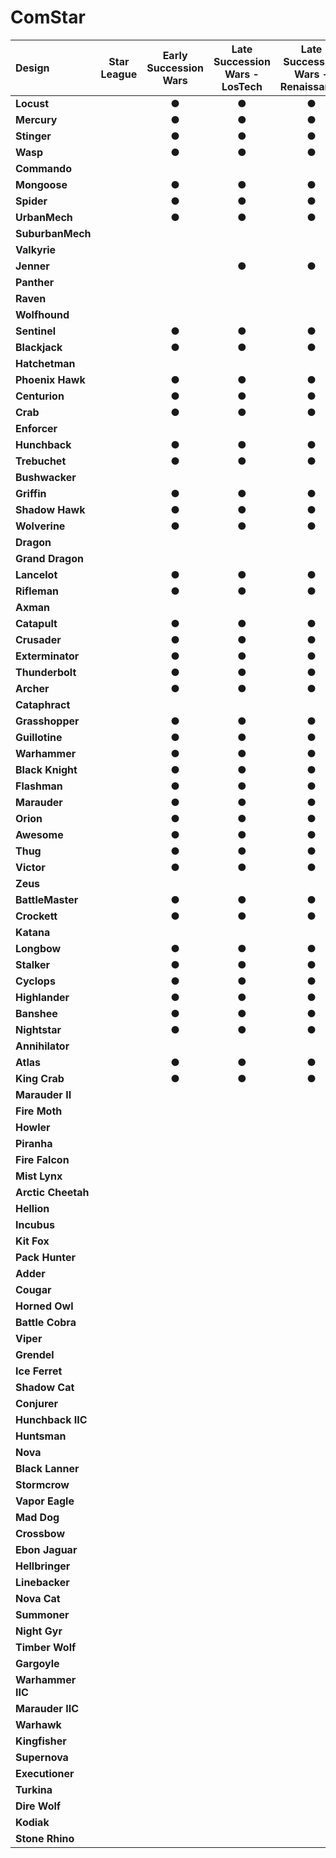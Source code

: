 # ComStar

| Design | Star League | Early Succession Wars | Late Succession Wars - LosTech | Late Succession Wars - Renaissance | Clan Invasion | Civil War | Jihad | Early Republic | Late Republic | Dark Ages |
| :--- | :---: | :---: | :---: | :---: | :---: | :---: | :---: | :---: | :---: | :---: |
| **Locust** |     |  ●  |  ●  |  ●  |  ●  |  ●  |  ●  |     |  ●  |  ●  |
| **Mercury** |     |  ●  |  ●  |  ●  |  ●  |  ●  |  ●  |     |  ●  |  ●  |
| **Stinger** |     |  ●  |  ●  |  ●  |  ●  |  ●  |  ●  |     |     |     |
| **Wasp** |     |  ●  |  ●  |  ●  |  ●  |  ●  |  ●  |     |     |     |
| **Commando** |     |     |     |     |     |     |     |     |     |     |
| **Mongoose** |     |  ●  |  ●  |  ●  |  ●  |     |  ●  |     |     |     |
| **Spider** |     |  ●  |  ●  |  ●  |  ●  |  ●  |  ●  |     |     |     |
| **UrbanMech** |     |  ●  |  ●  |  ●  |  ●  |  ●  |  ●  |     |     |     |
| **SuburbanMech** |     |     |     |     |     |     |     |     |     |     |
| **Valkyrie** |     |     |     |     |     |     |     |     |     |     |
| **Jenner** |     |     |  ●  |  ●  |  ●  |  ●  |  ●  |     |     |     |
| **Panther** |     |     |     |     |  ●  |     |     |     |     |     |
| **Raven** |     |     |     |     |     |     |     |     |     |     |
| **Wolfhound** |     |     |     |     |     |     |     |     |     |     |
| **Sentinel** |     |  ●  |  ●  |  ●  |  ●  |  ●  |  ●  |     |     |     |
| **Blackjack** |     |  ●  |  ●  |  ●  |  ●  |  ●  |  ●  |     |     |     |
| **Hatchetman** |     |     |     |     |     |     |     |     |     |     |
| **Phoenix Hawk** |     |  ●  |  ●  |  ●  |  ●  |  ●  |  ●  |     |     |     |
| **Centurion** |     |  ●  |  ●  |  ●  |  ●  |     |  ●  |     |     |     |
| **Crab** |     |  ●  |  ●  |  ●  |  ●  |  ●  |  ●  |     |     |     |
| **Enforcer** |     |     |     |     |     |     |     |     |     |     |
| **Hunchback** |     |  ●  |  ●  |  ●  |  ●  |  ●  |  ●  |     |     |     |
| **Trebuchet** |     |  ●  |  ●  |  ●  |  ●  |  ●  |  ●  |     |     |     |
| **Bushwacker** |     |     |     |     |     |     |     |     |     |     |
| **Griffin** |     |  ●  |  ●  |  ●  |  ●  |  ●  |  ●  |     |  ●  |  ●  |
| **Shadow Hawk** |     |  ●  |  ●  |  ●  |  ●  |  ●  |  ●  |     |  ●  |  ●  |
| **Wolverine** |     |  ●  |  ●  |  ●  |  ●  |  ●  |  ●  |     |     |     |
| **Dragon** |     |     |     |     |     |     |     |     |     |     |
| **Grand Dragon** |     |     |     |     |     |     |     |     |     |     |
| **Lancelot** |     |  ●  |  ●  |  ●  |  ●  |  ●  |  ●  |     |  ●  |  ●  |
| **Rifleman** |     |  ●  |  ●  |  ●  |  ●  |  ●  |  ●  |     |     |     |
| **Axman** |     |     |     |     |     |     |     |     |     |     |
| **Catapult** |     |  ●  |  ●  |  ●  |  ●  |  ●  |  ●  |     |     |     |
| **Crusader** |     |  ●  |  ●  |  ●  |  ●  |  ●  |  ●  |     |     |     |
| **Exterminator** |     |  ●  |  ●  |  ●  |  ●  |  ●  |  ●  |     |     |     |
| **Thunderbolt** |     |  ●  |  ●  |  ●  |  ●  |  ●  |  ●  |     |     |     |
| **Archer** |     |  ●  |  ●  |  ●  |  ●  |  ●  |  ●  |     |     |     |
| **Cataphract** |     |     |     |     |     |     |     |     |     |     |
| **Grasshopper** |     |  ●  |  ●  |  ●  |  ●  |  ●  |  ●  |     |     |     |
| **Guillotine** |     |  ●  |  ●  |  ●  |  ●  |  ●  |  ●  |     |  ●  |  ●  |
| **Warhammer** |     |  ●  |  ●  |  ●  |  ●  |  ●  |  ●  |     |     |     |
| **Black Knight** |     |  ●  |  ●  |  ●  |  ●  |  ●  |  ●  |     |     |     |
| **Flashman** |     |  ●  |  ●  |  ●  |  ●  |  ●  |  ●  |     |  ●  |  ●  |
| **Marauder** |     |  ●  |  ●  |  ●  |  ●  |  ●  |  ●  |     |  ●  |  ●  |
| **Orion** |     |  ●  |  ●  |  ●  |  ●  |  ●  |  ●  |     |     |     |
| **Awesome** |     |  ●  |  ●  |  ●  |  ●  |  ●  |  ●  |     |     |     |
| **Thug** |     |  ●  |  ●  |  ●  |  ●  |  ●  |  ●  |     |  ●  |  ●  |
| **Victor** |     |  ●  |  ●  |  ●  |  ●  |  ●  |  ●  |     |     |     |
| **Zeus** |     |     |     |     |  ●  |  ●  |  ●  |     |     |     |
| **BattleMaster** |     |  ●  |  ●  |  ●  |  ●  |  ●  |  ●  |     |     |     |
| **Crockett** |     |  ●  |  ●  |  ●  |  ●  |  ●  |  ●  |     |     |     |
| **Katana** |     |     |     |     |     |     |     |     |     |     |
| **Longbow** |     |  ●  |  ●  |  ●  |  ●  |  ●  |  ●  |     |     |     |
| **Stalker** |     |  ●  |  ●  |  ●  |  ●  |  ●  |  ●  |     |  ●  |  ●  |
| **Cyclops** |     |  ●  |  ●  |  ●  |  ●  |  ●  |  ●  |     |     |     |
| **Highlander** |     |  ●  |  ●  |  ●  |  ●  |  ●  |  ●  |     |  ●  |  ●  |
| **Banshee** |     |  ●  |  ●  |  ●  |  ●  |  ●  |  ●  |     |     |     |
| **Nightstar** |     |  ●  |  ●  |  ●  |  ●  |  ●  |  ●  |     |     |     |
| **Annihilator** |     |     |     |     |     |     |     |     |     |     |
| **Atlas** |     |  ●  |  ●  |  ●  |  ●  |  ●  |  ●  |     |  ●  |  ●  |
| **King Crab** |     |  ●  |  ●  |  ●  |  ●  |  ●  |  ●  |     |     |  ●  |
| **Marauder II** |     |     |     |     |     |  ●  |  ●  |     |     |     |
| **Fire Moth** |     |     |     |     |     |  ●  |  ●  |     |     |     |
| **Howler** |     |     |     |     |     |     |     |     |     |     |
| **Piranha** |     |     |     |     |     |     |     |     |     |     |
| **Fire Falcon** |     |     |     |     |     |     |     |     |     |     |
| **Mist Lynx** |     |     |     |     |     |  ●  |  ●  |     |  ●  |  ●  |
| **Arctic Cheetah** |     |     |     |     |     |  ●  |  ●  |     |     |     |
| **Hellion** |     |     |     |     |     |     |     |     |     |     |
| **Incubus** |     |     |     |     |     |     |     |     |     |     |
| **Kit Fox** |     |     |     |     |     |     |     |     |  ●  |  ●  |
| **Pack Hunter** |     |     |     |     |     |     |     |     |     |     |
| **Adder** |     |     |     |     |     |  ●  |  ●  |     |     |     |
| **Cougar** |     |     |     |     |     |     |     |     |     |     |
| **Horned Owl** |     |     |     |     |     |     |     |     |     |     |
| **Battle Cobra** |     |     |     |     |     |  ●  |  ●  |     |     |     |
| **Viper** |     |     |     |     |     |  ●  |  ●  |     |     |     |
| **Grendel** |     |     |     |     |     |     |     |     |     |     |
| **Ice Ferret** |     |     |     |     |     |  ●  |  ●  |     |     |     |
| **Shadow Cat** |     |     |     |     |     |     |     |     |     |     |
| **Conjurer** |     |     |     |     |     |     |     |     |     |     |
| **Hunchback IIC** |     |     |     |     |     |  ●  |  ●  |     |     |     |
| **Huntsman** |     |     |     |     |     |     |     |     |     |     |
| **Nova** |     |     |     |     |     |  ●  |  ●  |     |     |     |
| **Black Lanner** |     |     |     |     |     |     |     |     |     |     |
| **Stormcrow** |     |     |     |     |     |     |     |     |     |     |
| **Vapor Eagle** |     |     |     |     |     |     |     |     |     |     |
| **Mad Dog** |     |     |     |     |     |     |     |     |     |     |
| **Crossbow** |     |     |     |     |     |     |     |     |     |     |
| **Ebon Jaguar** |     |     |     |     |     |     |     |     |     |     |
| **Hellbringer** |     |     |     |     |     |  ●  |  ●  |     |     |     |
| **Linebacker** |     |     |     |     |     |     |     |     |     |     |
| **Nova Cat** |     |     |     |     |     |     |     |     |     |     |
| **Summoner** |     |     |     |     |     |  ●  |  ●  |     |     |     |
| **Night Gyr** |     |     |     |     |     |     |     |     |     |     |
| **Timber Wolf** |     |     |     |     |     |     |     |     |  ●  |  ●  |
| **Gargoyle** |     |     |     |     |     |  ●  |  ●  |     |     |     |
| **Warhammer IIC** |     |     |     |     |     |     |  ●  |     |     |     |
| **Marauder IIC** |     |     |     |     |     |     |     |     |     |     |
| **Warhawk** |     |     |     |     |     |  ●  |  ●  |     |     |     |
| **Kingfisher** |     |     |     |     |     |  ●  |  ●  |     |     |     |
| **Supernova** |     |     |     |     |     |     |     |     |     |     |
| **Executioner** |     |     |     |     |     |  ●  |  ●  |     |     |     |
| **Turkina** |     |     |     |     |     |     |     |     |     |     |
| **Dire Wolf** |     |     |     |     |     |  ●  |  ●  |     |     |     |
| **Kodiak** |     |     |     |     |     |     |     |     |     |     |
| **Stone Rhino** |     |     |     |     |     |     |     |     |     |     |

